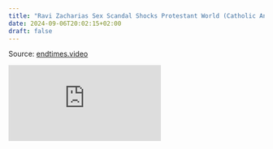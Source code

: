 ```yaml
---
title: "Ravi Zacharias Sex Scandal Shocks Protestant World (Catholic Analysis)"
date: 2024-09-06T20:02:15+02:00
draft: false
---
```



Source: [endtimes.video](https://endtimes.video/ravi-zacharias)

<iframe src="https://www.youtube.com/embed/8FMJI0C37m8?rel=0" frameborder="0" allow="accelerometer; autoplay; clipboard-write; encrypted-media; gyroscope; picture-in-picture" allowfullscreen></iframe>
